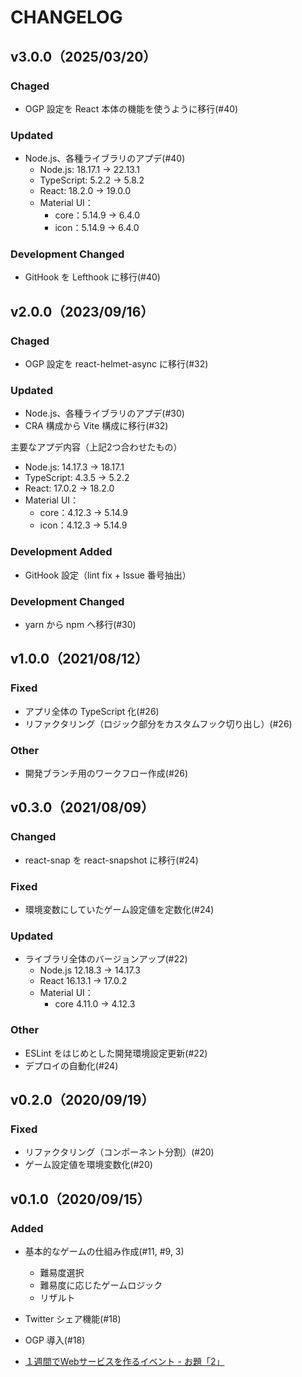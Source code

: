 # CHANGELOG

## v3.0.0（2025/03/20）
### Chaged
- OGP 設定を React 本体の機能を使うように移行(#40)

### Updated
- Node.js、各種ライブラリのアプデ(#40)
  - Node.js: 18.17.1 -> 22.13.1
  - TypeScript: 5.2.2 -> 5.8.2
  - React: 18.2.0 -> 19.0.0
  - Material UI：
    - core：5.14.9 -> 6.4.0
    - icon：5.14.9 -> 6.4.0

### Development Changed
- GitHook を Lefthook に移行(#40)

## v2.0.0（2023/09/16）
### Chaged
- OGP 設定を react-helmet-async に移行(#32)

### Updated
- Node.js、各種ライブラリのアプデ(#30)
- CRA 構成から Vite 構成に移行(#32)

主要なアプデ内容（上記2つ合わせたもの）
- Node.js: 14.17.3 -> 18.17.1
- TypeScript: 4.3.5 -> 5.2.2
- React: 17.0.2 -> 18.2.0
- Material UI：
  - core：4.12.3 -> 5.14.9
  - icon：4.12.3 -> 5.14.9

### Development Added
- GitHook 設定（lint fix + Issue 番号抽出）

### Development Changed
- yarn から npm へ移行(#30)

## v1.0.0（2021/08/12）
### Fixed
- アプリ全体の TypeScript 化(#26)
- リファクタリング（ロジック部分をカスタムフック切り出し）(#26)

### Other
- 開発ブランチ用のワークフロー作成(#26)

## v0.3.0（2021/08/09）
### Changed
- react-snap を react-snapshot に移行(#24)

### Fixed
- 環境変数にしていたゲーム設定値を定数化(#24)

### Updated
- ライブラリ全体のバージョンアップ(#22)
  - Node.js 12.18.3 → 14.17.3
  - React 16.13.1 → 17.0.2
  - Material UI：
    - core 4.11.0 → 4.12.3

### Other
- ESLint をはじめとした開発環境設定更新(#22)
- デプロイの自動化(#24)

## v0.2.0（2020/09/19）
### Fixed
- リファクタリング（コンポーネント分割）(#20)
- ゲーム設定値を環境変数化(#20)

## v0.1.0（2020/09/15）
### Added
- 基本的なゲームの仕組み作成(#11, #9, 3)
  - 難易度選択
  - 難易度に応じたゲームロジック
  - リザルト
- Twitter シェア機能(#18)
- OGP 導入(#18)

- [１週間でWebサービスを作るイベント - お題「2」](https://crieit.net/boards/web1week-202009)
